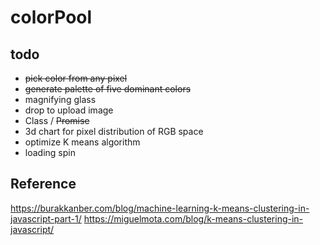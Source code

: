 # colorPool

## todo
- ~~pick color from any pixel~~
- ~~generate palette of five dominant colors~~
- magnifying glass
- drop to upload image
- Class / ~~Promise~~
- 3d chart for pixel distribution of RGB space
- optimize K means algorithm
- loading spin

## Reference
https://burakkanber.com/blog/machine-learning-k-means-clustering-in-javascript-part-1/
https://miguelmota.com/blog/k-means-clustering-in-javascript/
